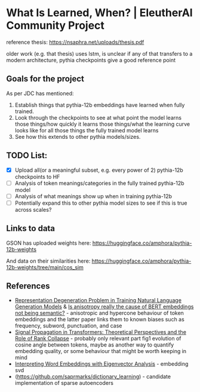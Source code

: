 # What Is Learned, When? | EleutherAI Community Project

reference thesis: https://nsaphra.net/uploads/thesis.pdf

older work (e.g. that thesis) uses lstm, is unclear if any of that transfers to a modern architecture, pythia checkpoints give a good reference point

## Goals for the project
As per JDC has mentioned:
1. Establish things that pythia-12b embeddings have learned when fully trained.
1. Look through the checkpoints to see at what point the model learns those things/how quickly it learns those things/what the learning curve looks like for all those things the fully trained model learns
1. See how this extends to other pythia models/sizes.

## TODO List:
- [X] Upload all(or a meaningful subset, e.g. every power of 2) pythia-12b checkpoints to HF
- [ ] Analysis of token meanings/categories in the fully trained pythia-12b model
- [ ] Analysis of what meanings show up when in training pythia-12b
- [ ] Potentially expand this to other pythia model sizes to see if this is true across scales?

## Links to data
GSON has uploaded weights here: https://huggingface.co/amphora/pythia-12b-weights

And data on their similarities here: https://huggingface.co/amphora/pythia-12b-weights/tree/main/cos_sim

## References

- [Representation Degeneration Problem in Training Natural Language Generation Models](https://openreview.net/forum?id=SkEYojRqtm) & [Is anisotropy really the cause of BERT embeddings not being semantic?](https://aclanthology.org/2022.findings-emnlp.314/) - anisotropic and hypercone behaviour of token embeddings and the latter paper links them to known biases such as frequency, subword, punctuation, and case
- [Signal Propagation in Transformers: Theoretical Perspectives and the Role of Rank Collapse](https://openreview.net/forum?id=FxVH7iToXS) - probably only relevant part fig1 evolution of cosine angle between tokens, maybe as another way to quantify embedding quality, or some behaviour that might be worth keeping in mind 
- [Interpreting Word Embeddings with Eigenvector Analysis](https://openreview.net/forum?id=rJfJiR5ooX) - embedding svd
- (https://github.com/saprmarks/dictionary_learning) - candidate implementation of sparse autoencoders
